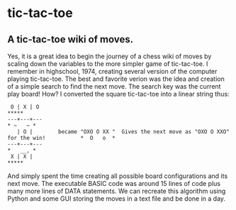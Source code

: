 # tic-tac-toe
## A tic-tac-toe wiki of moves.

Yes, it is a great idea to begin the journey of a chess wiki of moves by scaling down the variables to the more simpler game of tic-tac-toe.
I remember in highschool, 1974, creating several version of the computer playing tic-tac-toe.  The best and favorite verion was the idea and creation of a simple search to find the next move.  The search key was the current play board! How?
I converted the square tic-tac-toe into a linear string thus:

     O | X | O                                                                                       *****
    ---+---+---                                                                                    * ~   ~ *
       | O |        became "OXO O XX "  Gives the next move as "OXO O XXO" for the win!           *  O   o  *
    ---+---+---                                                                                    *   __, * 
     X | X |                                                                                         *****
 
 
 And simply spent the time creating all possible board configurations and its next move.  The executable BASIC code was around 15 lines of code plus many more lines of DATA statements.  We can recreate this algorithm using Python and some GUI storing the moves in a text file and be done in a day.
